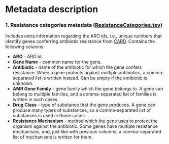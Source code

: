 # Metadata description

### 1. Resistance categories metadata ([ResistanceCategories.tsv](https://raw.githubusercontent.com/ccm-bioinfo/CAMDA2025_AntibioticResistance/refs/heads/main/metadata/ResistanceCategories.tsv))

Includes extra information regarding the ARO ids, i.e., unique numbers that
identify genes conferring antibiotic resistance from
[CARD](https://card.mcmaster.ca/). Contains the following columns:

- **ARO** - ARO id.
- **Gene Name** - common name for the gene.
- **Antibiotic** - name of the antibiotic for which the gene confers resistance.
  When a gene protects against multiple antibiotics, a comma-separated list is
  written instead. Can be empty if the antibiotic is unknown.
- **AMR Gene Family** - gene family which the gene belongs to. A gene can belong
  to multiple families, and a comma-separated list of families is written in
  such cases.
- **Drug Class** - type of substance that the gene produces. A gene can produce
  many types of substances, so a comma-separated list of substances is used in
  those cases.
- **Resistance Mechanism** - method which the gene uses to protect the organism
  against the antibiotic. Some genes have multiple resistance mechanisms, and,
  just like with previous columns, a comma-separated list of mechanisms is
  written for them.
